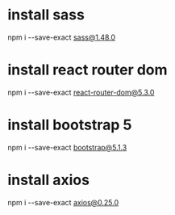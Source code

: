 # install sass
npm i --save-exact sass@1.48.0

# install react router dom
npm i --save-exact react-router-dom@5.3.0

# install bootstrap 5
npm i --save-exact bootstrap@5.1.3

# install axios
npm i --save-exact axios@0.25.0
